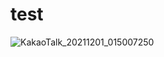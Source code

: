 # test

![KakaoTalk_20211201_015007250](https://user-images.githubusercontent.com/89954934/144096299-f42369ef-5e59-4f30-84c8-5b309b8da780.png)
